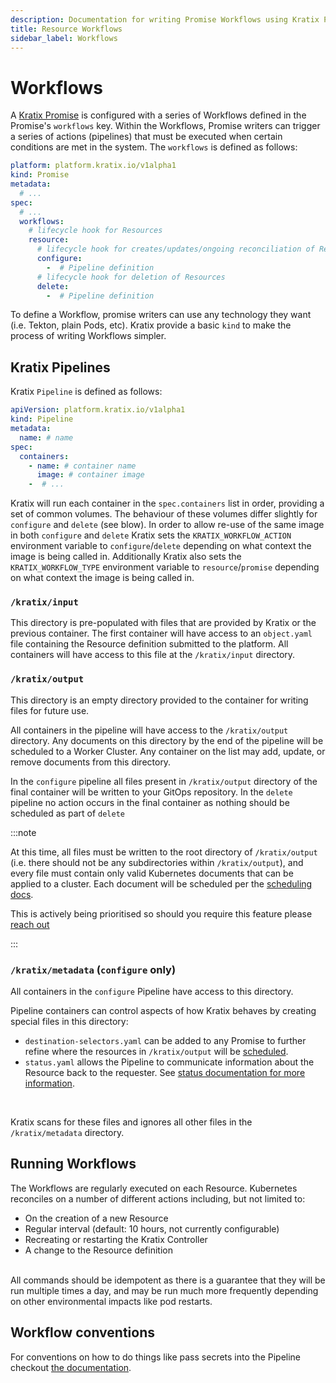 ```yaml
---
description: Documentation for writing Promise Workflows using Kratix Pipelines, covering how Kratix internally executes the Pipeline containers
title: Resource Workflows
sidebar_label: Workflows
---
```


# Workflows

A [Kratix Promise](../promises/intro) is configured with a series of Workflows
defined in the Promise's `workflows` key. Within the Workflows, Promise writers
can trigger a series of actions (pipelines) that must be executed when certain
conditions are met in the system. The `workflows` is defined as follows:

```yaml
platform: platform.kratix.io/v1alpha1
kind: Promise
metadata:
  # ...
spec:
  # ...
  workflows:
    # lifecycle hook for Resources
    resource:
      # lifecycle hook for creates/updates/ongoing reconciliation of Resources
      configure:
        -  # Pipeline definition
      # lifecycle hook for deletion of Resources
      delete:
        -  # Pipeline definition
```

To define a Workflow, promise writers can use any technology they want (i.e.
Tekton, plain Pods, etc). Kratix provide a basic `kind` to make the process of writing Workflows simpler.

## Kratix Pipelines

Kratix `Pipeline` is defined as follows:

```yaml
apiVersion: platform.kratix.io/v1alpha1
kind: Pipeline
metadata:
  name: # name
spec:
  containers:
    - name: # container name
      image: # container image
    -  # ...
```

Kratix will run each container in the `spec.containers` list in order, providing
a set of common volumes. The behaviour of these volumes differ slightly for
`configure` and `delete` (see blow). In order to allow re-use of the same image
in both `configure` and `delete` Kratix sets the `KRATIX_WORKFLOW_ACTION` environment
variable to `configure`/`delete` depending on what context the image is being
called in. Additionally Kratix also sets the `KRATIX_WORKFLOW_TYPE` environment variable
to `resource`/`promise` depending on what context the image is being called in.

### `/kratix/input`

This directory is pre-populated with files that are provided by Kratix or the
previous container. The first container will have access to an
`object.yaml` file containing the Resource definition submitted to the platform. All
containers will have access to this file at the `/kratix/input` directory.

### `/kratix/output`

This directory is an empty directory provided to the container for writing files
for future use.

All containers in the pipeline will have access to the `/kratix/output` directory. Any
documents on this directory by the end of the pipeline will be scheduled to a Worker
Cluster. Any container on the list may add, update, or remove documents from this directory.

In the `configure` pipeline all files present in `/kratix/output` directory of the
final container will be written to your GitOps repository. In the `delete`
pipeline no action occurs in the final container as nothing should be scheduled
as part of `delete`

:::note

At this time, all files must be written to the root directory of `/kratix/output` (i.e.
there should not be any subdirectories within `/kratix/output`), and every file must
contain only valid Kubernetes documents that can be applied to a cluster. Each
document will be scheduled per the [scheduling docs](../multicluster-management).

This is actively being prioritised so should you require this feature please [reach out](../../community.md)

:::

### `/kratix/metadata` (`configure` only)

All containers in the `configure` Pipeline have access to this directory.

Pipeline containers can control aspects of how Kratix behaves by creating special files in this directory:

- `destination-selectors.yaml` can be added to any Promise to
  further refine where the resources in `/kratix/output` will be
  [scheduled](../04-multicluster-management.md#pipeline).
- `status.yaml` allows the Pipeline to communicate information about the
  Resource back to the requester. See [status documentation
  for more information](04-status.md).

<br/>

Kratix scans for these files and ignores all other files in the `/kratix/metadata`
directory.

## Running Workflows

The Workflows are regularly executed on each Resource. Kubernetes reconciles on a number of different actions including, but not
limited to:

- On the creation of a new Resource
- Regular interval (default: 10 hours, not currently configurable)
- Recreating or restarting the Kratix Controller
- A change to the Resource definition

<br/>
All commands should be idempotent as there is a guarantee that
they will be run multiple times a day, and may be run much more frequently
depending on other environmental impacts like pod restarts.

## Workflow conventions
For conventions on how to do things like pass secrets into the Pipeline checkout
[the documentation](../workflows).

